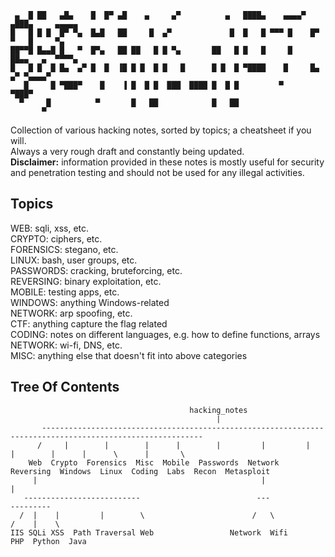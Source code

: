 ```
 ▄  █ ██   ▄█▄    █  █▀ ▄█    ▄     ▄▀          ▄   ████▄    ▄▄▄▄▀ ▄███▄     ▄▄▄▄▄   
█   █ █ █  █▀ ▀▄  █▄█   ██     █  ▄▀             █  █   █ ▀▀▀ █    █▀   ▀   █     ▀▄
██▀▀█ █▄▄█ █   ▀  █▀▄   ██ ██   █ █ ▀▄       ██   █ █   █     █    ██▄▄   ▄  ▀▀▀▀▄   
█   █ █  █ █▄  ▄▀ █  █  ▐█ █ █  █ █   █      █ █  █ ▀████    █     █▄   ▄▀ ▀▄▄▄▄▀    
   █     █ ▀███▀    █    ▐ █  █ █  ███  ████ █  █ █         ▀      ▀███▀             
  ▀     █          ▀       █   ██            █   ██                                  
       ▀     
```               

Collection of various hacking notes, sorted by topics; a cheatsheet if you will.  
Always a very rough draft and constantly being updated.  
**Disclaimer:** information provided in these notes is mostly useful for security and penetration testing and should not be used for any illegal activities.

Topics
------

WEB: sqli, xss, etc.  
CRYPTO: ciphers, etc.  
FORENSICS: stegano, etc.  
LINUX: bash, user groups, etc.  
PASSWORDS: cracking, bruteforcing, etc.  
REVERSING: binary exploitation, etc.  
MOBILE: testing apps, etc.  
WINDOWS: anything Windows-related  
NETWORK: arp spoofing, etc.  
CTF: anything capture the flag related  
CODING: notes on different languages, e.g. how to define functions, arrays
NETWORK: wi-fi, DNS, etc.  
MISC: anything else that doesn't fit into above categories  


Tree Of Contents
----------------
```
                                        hacking_notes
                                              |
       ----------------------------------------------------------------------------------------------------------
      /     |        |        |      |        |         |         |        |        |      |      \      |       \
    Web  Crypto  Forensics  Misc  Mobile  Passwords  Network  Reversing  Windows  Linux  Coding  Labs  Recon  Metasploit
     |                                                  |                                  |
   --------------------------                          ---                             ---------
  /  |    |         |        \                        /   \                           /    |    \
IIS SQLi XSS  Path Traversal Web                 Network  Wifi                      PHP  Python  Java
```
